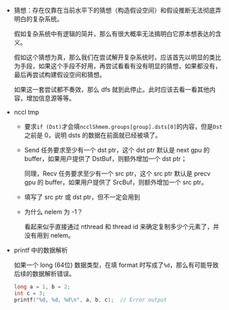 * 猜想：存在仅靠在当前水平下的猜想（构造假设空间）和假设推断无法彻底弄明白的复杂系统。

    假如复杂系统中有逻辑的简并，那么有很大概率无法搞明白它原本想表达的含义。

    假如这个猜想为真，那么我们在尝试解开复杂系统时，应该首先以明显的类比为手段，如果这个手段不好用，再尝试看看有没有明显的猜想，如果都没有，最后再尝试构建假设空间和猜想。

    如果这一套尝试都不奏效，那么 dfs 就到此停止。此时应该去看一看其他内容，增加信息源等等。

* nccl tmp

    * 要求`if (Dst)`才会填`ncclShmem.groups[group].dsts[0]`的内容，但是`Dst`之前是 0，说明 dsts 的数据在前面就已经被填了。

    * Send 任务要求至少有一个 dst ptr，这个 dst ptr 默认是 next gpu 的 buffer，如果用户提供了 DstBuf，则额外增加一个 dst ptr；
    
        同理，Recv 任务要求至少有一个 src ptr，这个 src ptr 默认是 precv gpu 的 buffer，如果用户提供了 SrcBuf，则额外增加一个 src ptr。

    * 填写了 src ptr 或 dst ptr，但不一定会用到

    * 为什么 nelem 为 -1？

        看起来似乎直接通过 nthread 和 thread id 来确定复制多少个元素了，并没有用到 nelem。

* printf 中的数据解析

    如果一个 long (64位) 数据类型，在填 format 时写成了`%d`，那么有可能导致后续的数据解析错误。

    ```c
    long a = 1, b = 2;
    int c = 3;
    printf("%d, %d, %d\n", a, b, c);  // Error output
    ```